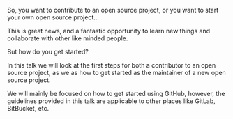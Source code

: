 So, you want to contribute to an open source project, or you want to start your own open source project...

This is great news, and a fantastic opportunity to learn new things and collaborate with other like minded people.

But how do you get started?

In this talk we will look at the first steps for both a contributor to an open source project, as we as how to get started as the maintainer of a new open source project.

We will mainly be focused on how to get started using GitHub, however, the guidelines provided in this talk are applicable to other places like GitLab, BitBucket, etc.